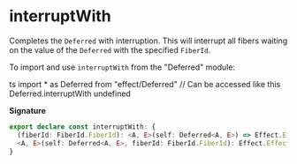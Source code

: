 # interruptWith

Completes the `Deferred` with interruption. This will interrupt all fibers
waiting on the value of the `Deferred` with the specified `FiberId`.

To import and use `interruptWith` from the "Deferred" module:

ts
import \* as Deferred from "effect/Deferred"
// Can be accessed like this
Deferred.interruptWith
undefined

**Signature**

```ts
export declare const interruptWith: {
  (fiberId: FiberId.FiberId): <A, E>(self: Deferred<A, E>) => Effect.Effect<boolean>
  <A, E>(self: Deferred<A, E>, fiberId: FiberId.FiberId): Effect.Effect<boolean>
}
```
